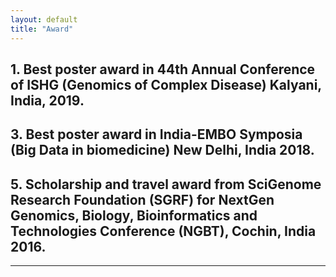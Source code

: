 ```yaml
---
layout: default
title: "Award"
---
```


## 1.	Best poster award in 44th Annual Conference of ISHG (Genomics of Complex Disease) Kalyani, India, 2019.
   
## 3.	Best poster award in India-EMBO Symposia (Big Data in biomedicine) New Delhi, India 2018.
   
## 5.	Scholarship and travel award from SciGenome Research Foundation (SGRF) for NextGen Genomics, Biology, Bioinformatics and Technologies Conference (NGBT), Cochin, India 2016.
   















----
